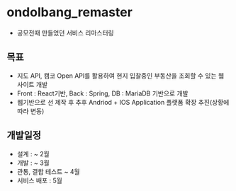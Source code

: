 # ondolbang_remaster
- 공모전때 만들었던 서비스 리마스터링

## 목표
- 지도 API, 캠코 Open API를 활용하여 현지 입찰중인 부동산을 조회할 수 있는 웹 사이트 개발
- Front : React기반, Back : Spring, DB : MariaDB 기반으로 개발
- 웹기반으로 선 제작 후 추후 Andriod + IOS Application 플랫폼 확장 추진(상황에 따라 변동)

## 개발일정
- 설계 : ~ 2월
- 개발 : ~ 3월
- 관통, 결합 테스트 ~ 4월
- 서비스 배포 : 5월
